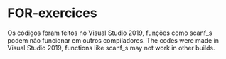 # FOR-exercices

Os códigos foram feitos no Visual Studio 2019, funções como scanf_s podem não funcionar em outros compiladores.
The codes were made in Visual Studio 2019, functions like scanf_s may not work in other builds.
